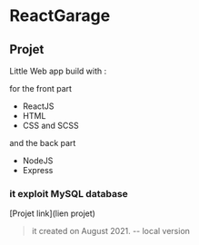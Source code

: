 # ReactGarage
## Projet 
Little Web app build with :

for the front part 

- ReactJS 
- HTML
- CSS and SCSS 


and the back part

- NodeJS
- Express 
 

### it exploit MySQL database 

[Projet link](lien projet)

> it created on August 2021. -- local version 
